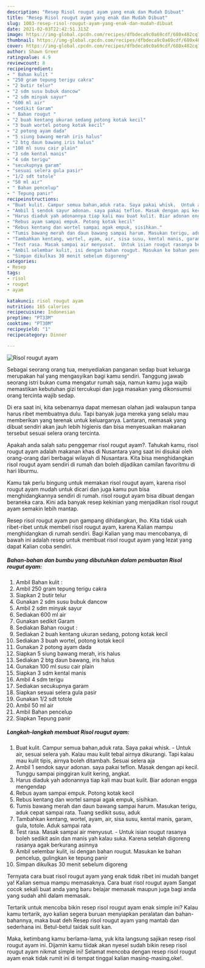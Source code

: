 ```yaml
---
description: "Resep Risol rougut ayam yang enak dan Mudah Dibuat"
title: "Resep Risol rougut ayam yang enak dan Mudah Dibuat"
slug: 1003-resep-risol-rougut-ayam-yang-enak-dan-mudah-dibuat
date: 2021-02-03T22:42:51.313Z
image: https://img-global.cpcdn.com/recipes/dfbdeca9c0a69cdf/680x482cq70/risol-rougut-ayam-foto-resep-utama.jpg
thumbnail: https://img-global.cpcdn.com/recipes/dfbdeca9c0a69cdf/680x482cq70/risol-rougut-ayam-foto-resep-utama.jpg
cover: https://img-global.cpcdn.com/recipes/dfbdeca9c0a69cdf/680x482cq70/risol-rougut-ayam-foto-resep-utama.jpg
author: Shawn Greer
ratingvalue: 4.9
reviewcount: 8
recipeingredient:
- " Bahan kulit "
- "250 gram tepung terigu cakra"
- "2 butir telur"
- "2 sdm susu bubuk dancow"
- "2 sdm minyak sayur"
- "600 ml air"
- "sedikit Garam"
- " Bahan rougut "
- "2 buah kentang ukuran sedang potong kotak kecil"
- "3 buah wortel potong kotak kecil"
- "2 potong ayam dada"
- "5 siung bawang merah iris halus"
- "2 btg daun bawang iris halus"
- "100 ml susu cair plain"
- "3 sdm kental manis"
- "4 sdm terigu"
- "secukupnya garam"
- "sesuai selera gula pasir"
- "1/2 sdt totole"
- "50 ml air"
- " Bahan pencelup"
- " Tepung panir"
recipeinstructions:
- "Buat kulit. Campur semua bahan,aduk rata. Saya pakai whisk.  Untuk air, sesuai selera yah. Kalau mau kulit tebal airnya dikurangi. Tapi kalau mau kulit tipis, airnya boleh ditambah. Sesuai selera aja"
- "Ambil 1 sendok sayur adonan. saya pakai teflon. Masak dengan api kecil. Tunggu sampai pinggiran kulit kering, angkat."
- "Harus diaduk yah adonannya tiap kali mau buat kulit. Biar adonan engga mengendap"
- "Rebus ayam sampai empuk. Potong kotak kecil"
- "Rebus kentang dan wortel sampai agak empuk, sisihkan."
- "Tumis bawang merah dan daun bawang sampai harum. Masukan terigu, aduk cepat sampai rata. Tuang sedikit susu, aduk"
- "Tambahkan kentang, wortel, ayam, air, sisa susu, kental manis, garam, gula, totole. Aduk sampai rata"
- "Test rasa. Masak sampai air menyusut.  Untuk isian rougut rasanya boleh sedikit asin dan manis yah kalau suka. Karena setelah digoreng rasanya agak berkurang asinnya"
- "Ambil selembar kulit, isi dengan bahan rougut. Masukan ke bahan pencelup, gulingkan ke tepung panir"
- "Simpan dikulkas 30 menit sebelum digoreng"
categories:
- Resep
tags:
- risol
- rougut
- ayam

katakunci: risol rougut ayam 
nutrition: 165 calories
recipecuisine: Indonesian
preptime: "PT33M"
cooktime: "PT30M"
recipeyield: "1"
recipecategory: Dinner

---
```



![Risol rougut ayam](https://img-global.cpcdn.com/recipes/dfbdeca9c0a69cdf/680x482cq70/risol-rougut-ayam-foto-resep-utama.jpg)

Sebagai seorang orang tua, menyediakan panganan sedap buat keluarga merupakan hal yang mengasyikan bagi kamu sendiri. Tanggung jawab seorang istri bukan cuma mengatur rumah saja, namun kamu juga wajib memastikan kebutuhan gizi tercukupi dan juga masakan yang dikonsumsi orang tercinta wajib sedap.

Di era  saat ini, kita sebenarnya dapat memesan olahan jadi walaupun tanpa harus ribet membuatnya dulu. Tapi banyak juga mereka yang selalu mau memberikan yang terenak untuk keluarganya. Lantaran, memasak yang dibuat sendiri akan jauh lebih higienis dan bisa menyesuaikan makanan tersebut sesuai selera orang tercinta. 



Apakah anda salah satu penggemar risol rougut ayam?. Tahukah kamu, risol rougut ayam adalah makanan khas di Nusantara yang saat ini disukai oleh orang-orang dari berbagai wilayah di Nusantara. Kita bisa menghidangkan risol rougut ayam sendiri di rumah dan boleh dijadikan camilan favoritmu di hari liburmu.

Kamu tak perlu bingung untuk memakan risol rougut ayam, karena risol rougut ayam mudah untuk dicari dan juga kamu pun bisa menghidangkannya sendiri di rumah. risol rougut ayam bisa dibuat dengan beraneka cara. Kini ada banyak resep kekinian yang menjadikan risol rougut ayam semakin lebih mantap.

Resep risol rougut ayam pun gampang dihidangkan, lho. Kita tidak usah ribet-ribet untuk membeli risol rougut ayam, karena Kalian mampu menghidangkan di rumah sendiri. Bagi Kalian yang mau mencobanya, di bawah ini adalah resep untuk membuat risol rougut ayam yang lezat yang dapat Kalian coba sendiri.

<!--inarticleads1-->

##### Bahan-bahan dan bumbu yang dibutuhkan dalam pembuatan Risol rougut ayam:

1. Ambil  Bahan kulit :
1. Ambil 250 gram tepung terigu cakra
1. Siapkan 2 butir telur
1. Gunakan 2 sdm susu bubuk dancow
1. Ambil 2 sdm minyak sayur
1. Sediakan 600 ml air
1. Gunakan sedikit Garam
1. Sediakan  Bahan rougut :
1. Sediakan 2 buah kentang ukuran sedang, potong kotak kecil
1. Sediakan 3 buah wortel, potong kotak kecil
1. Gunakan 2 potong ayam dada
1. Siapkan 5 siung bawang merah, iris halus
1. Sediakan 2 btg daun bawang, iris halus
1. Gunakan 100 ml susu cair plain
1. Siapkan 3 sdm kental manis
1. Ambil 4 sdm terigu
1. Sediakan secukupnya garam
1. Siapkan sesuai selera gula pasir
1. Gunakan 1/2 sdt totole
1. Ambil 50 ml air
1. Ambil  Bahan pencelup
1. Siapkan  Tepung panir




<!--inarticleads2-->

##### Langkah-langkah membuat Risol rougut ayam:

1. Buat kulit. Campur semua bahan,aduk rata. Saya pakai whisk.  - Untuk air, sesuai selera yah. Kalau mau kulit tebal airnya dikurangi. Tapi kalau mau kulit tipis, airnya boleh ditambah. Sesuai selera aja
1. Ambil 1 sendok sayur adonan. saya pakai teflon. Masak dengan api kecil. Tunggu sampai pinggiran kulit kering, angkat.
1. Harus diaduk yah adonannya tiap kali mau buat kulit. Biar adonan engga mengendap
1. Rebus ayam sampai empuk. Potong kotak kecil
1. Rebus kentang dan wortel sampai agak empuk, sisihkan.
1. Tumis bawang merah dan daun bawang sampai harum. Masukan terigu, aduk cepat sampai rata. Tuang sedikit susu, aduk
1. Tambahkan kentang, wortel, ayam, air, sisa susu, kental manis, garam, gula, totole. Aduk sampai rata
1. Test rasa. Masak sampai air menyusut.  - Untuk isian rougut rasanya boleh sedikit asin dan manis yah kalau suka. Karena setelah digoreng rasanya agak berkurang asinnya
1. Ambil selembar kulit, isi dengan bahan rougut. Masukan ke bahan pencelup, gulingkan ke tepung panir
1. Simpan dikulkas 30 menit sebelum digoreng




Ternyata cara buat risol rougut ayam yang enak tidak ribet ini mudah banget ya! Kalian semua mampu memasaknya. Cara buat risol rougut ayam Sangat cocok sekali buat anda yang baru belajar memasak maupun juga bagi anda yang sudah ahli dalam memasak.

Tertarik untuk mencoba bikin resep risol rougut ayam enak simple ini? Kalau kamu tertarik, ayo kalian segera buruan menyiapkan peralatan dan bahan-bahannya, maka buat deh Resep risol rougut ayam yang mantab dan sederhana ini. Betul-betul taidak sulit kan. 

Maka, ketimbang kamu berlama-lama, yuk kita langsung sajikan resep risol rougut ayam ini. Dijamin kamu tiidak akan nyesel sudah bikin resep risol rougut ayam nikmat simple ini! Selamat mencoba dengan resep risol rougut ayam enak tidak rumit ini di tempat tinggal kalian masing-masing,oke!.

